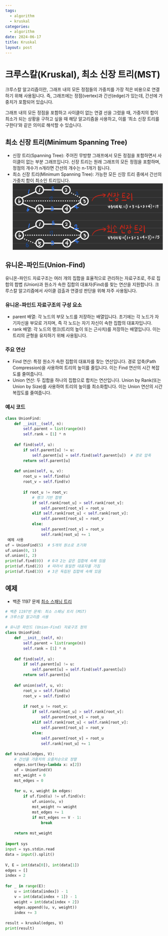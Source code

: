 ```yaml
---
tags:
  - algorithm
  - kruskal
categories:
  - algorithm
date: 2024-06-17
title: Kruskal
layout: post
---
```

# 크루스칼(Kruskal), 최소 신장 트리(MST)

크루스칼 알고리즘이란, 그래프 내의 모든 정점들의 가중치를 가장 적은 비용으로 연결하기 위해 사용됩니다. 즉, 그래프에는 정점(vertex)과 간선(edge)가 있는데, 간선에 가중치가 포함되어 있습니다.  

그래프 내의 모든 정점을 포함하고 사이클이 없는 연결 선을 그렸을 때, 가중치의 합이 최소가 되는 상황을 구하고 싶을 때 해당 알고리즘을 사용하고, 이를 ‘최소 신장 트리를 구한다’와 같은 의미로 해석할 수 있습니다.


## 최소 신장 트리(Minimum Spanning Tree)

- 신장 트리(Spanning Tree): 주어진 무방향 그래프에서 모든 정점을 포함하면서 사이클이 없는 부분 그래프입니다. 신장 트리는 원래 그래프의 모든 정점을 포함하며, 정점의 개수가 n개라면 간선의 개수는 n-1개가 됩니다.
- 최소 신장 트리(Minimum Spanning Tree): 가능한 모든 신장 트리 중에서 간선의 가중치 합이 최소인 트리입니다.
![MST](./images/최소신장트리.png)

## 유니온-파인드(Union-Find)  

유니온-파인드 자료구조는 여러 개의 집합을 효율적으로 관리하는 자료구조로, 주로 집합의 합볍 (Union)과 원소가 속한 집합의 대표자(Find)를 찾는 연산을 지원합니다. 크루스칼 알고리즘에서 사이클 검출과 연결성 판단을 위해 자주 사용됩니다.

### 유니온-파인드 자료구조의 구성 요소

- parent 배열: 각 노드의 부모 노드를 저장하는 배열입니다. 초기에는 각 노드가 자기자신을 부모로 가지며, 즉 각 노드는 자기 자신이 속한 집합의 대표자입니다.
- rank 배열: 각 노드의 랭크(트리의 높이 또는 근사치)를 저장하는 배열입니다. 이는 트리의 균형을 유지하기 위해 사용됩니다.

### 주요 연산

- Find 연산: 특정 원소가 속한 집합의 대표자를 찾는 연산입니다. 경로 압축(Path Compression)을 사용하여 트리의 높이를 줄입니다. 이는 Find 연산의 시간 복잡도를 줄여줍니다.
- Union 연산: 두 집합을 하나의 집합으로 합치는 연산입니다. Union by Rank(또는 Union by Size)를 사용하여 트리의 높이를 최소화합니다. 이는 Union 연산의 시간 복잡도를 줄여줍니다.

### 예시 코드
```python
class UnionFind:
	def __init__(self, n):
		self.parent = list(range(n))
		self.rank = [1] * n
		
	def find(self, u):
		if self.parent[u] != u:
			self.parent[u] = self.find(self.parent[u])  # 경로 압축
		return self.parent[u]
		
	def union(self, u, v):
		root_u = self.find(u)
		root_v = self.find(v)
		
		if root_u != root_v:
			# 랭크 기반 합병
			if self.rank[root_u] > self.rank[root_v]:
				self.parent[root_v] = root_u
			elif self.rank[root_u] < self.rank[root_v]:
				self.parent[root_u] = root_v
			else:
				self.parent[root_v] = root_u
				self.rank[root_u] += 1
 예제 사용
uf = UnionFind(5)  # 5개의 원소로 초기화
uf.union(0, 1)
uf.union(1, 2)
print(uf.find(0))  # 0과 2는 같은 집합에 속해 있음
print(uf.find(2))  # 따라서 동일한 대표자를 가짐
print(uf.find(3))  # 3은 독립된 집합에 속해 있음
```


## 예제

- 백준 1197 문제 [최소 스패닝 트리](https://www.acmicpc.net/problem/1197)
```python
# 백준 1197번 문제: 최소 스패닝 트리 (MST)
# 크루스칼 알고리즘 사용

# 유니온 파인드 (Union-Find) 자료구조 정의
class UnionFind:
    def __init__(self, n):
        self.parent = list(range(n))
        self.rank = [1] * n

    def find(self, u):
        if self.parent[u] != u:
            self.parent[u] = self.find(self.parent[u])
        return self.parent[u]

    def union(self, u, v):
        root_u = self.find(u)
        root_v = self.find(v)

        if root_u != root_v:
            if self.rank[root_u] > self.rank[root_v]:
                self.parent[root_v] = root_u
            elif self.rank[root_u] < self.rank[root_v]:
                self.parent[root_u] = root_v
            else:
                self.parent[root_v] = root_u
                self.rank[root_u] += 1

def kruskal(edges, V):
    # 간선을 가중치의 오름차순으로 정렬
    edges.sort(key=lambda x: x[2])
    uf = UnionFind(V)
    mst_weight = 0
    mst_edges = 0

    for u, v, weight in edges:
        if uf.find(u) != uf.find(v):
            uf.union(u, v)
            mst_weight += weight
            mst_edges += 1
            if mst_edges == V - 1:
                break

    return mst_weight

import sys
input = sys.stdin.read
data = input().split()

V, E = int(data[0]), int(data[1])
edges = []
index = 2

for _ in range(E):
    u = int(data[index]) - 1
    v = int(data[index + 1]) - 1
    weight = int(data[index + 2])
    edges.append((u, v, weight))
    index += 3

result = kruskal(edges, V)
print(result)

```